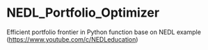 # NEDL_Portfolio_Optimizer
Efficient portfolio frontier in Python function base on NEDL example (https://www.youtube.com/c/NEDLeducation)
